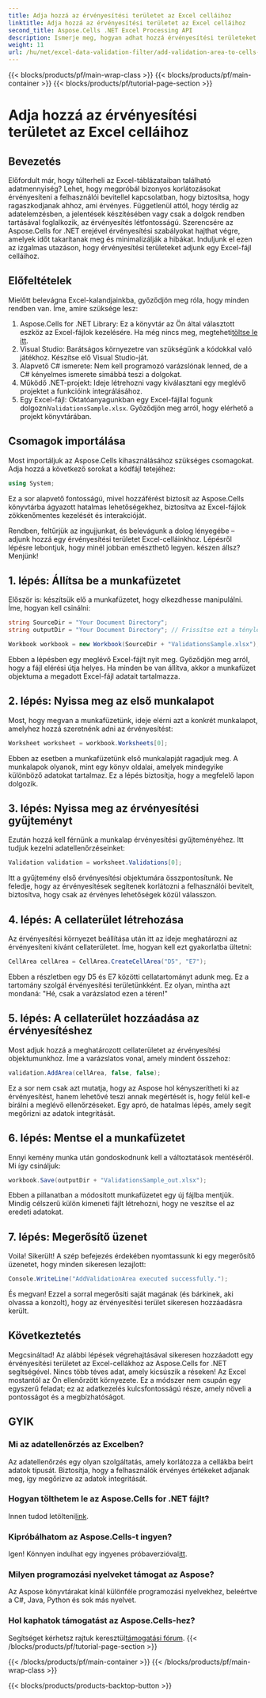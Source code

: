 ```yaml
---
title: Adja hozzá az érvényesítési területet az Excel celláihoz
linktitle: Adja hozzá az érvényesítési területet az Excel celláihoz
second_title: Aspose.Cells .NET Excel Processing API
description: Ismerje meg, hogyan adhat hozzá érvényesítési területeket az Excelben az Aspose.Cells for .NET használatával a lépésenkénti útmutatónkban. Növelje az adatok integritását.
weight: 11
url: /hu/net/excel-data-validation-filter/add-validation-area-to-cells-in-excel/
---
```


{{< blocks/products/pf/main-wrap-class >}}
{{< blocks/products/pf/main-container >}}
{{< blocks/products/pf/tutorial-page-section >}}

# Adja hozzá az érvényesítési területet az Excel celláihoz

## Bevezetés

Előfordult már, hogy túlterheli az Excel-táblázataiban található adatmennyiség? Lehet, hogy megpróbál bizonyos korlátozásokat érvényesíteni a felhasználói bevitellel kapcsolatban, hogy biztosítsa, hogy ragaszkodjanak ahhoz, ami érvényes. Függetlenül attól, hogy térdig az adatelemzésben, a jelentések készítésében vagy csak a dolgok rendben tartásával foglalkozik, az érvényesítés létfontosságú. Szerencsére az Aspose.Cells for .NET erejével érvényesítési szabályokat hajthat végre, amelyek időt takarítanak meg és minimalizálják a hibákat. Induljunk el ezen az izgalmas utazáson, hogy érvényesítési területeket adjunk egy Excel-fájl celláihoz.

## Előfeltételek

Mielőtt belevágna Excel-kalandjainkba, győződjön meg róla, hogy minden rendben van. Íme, amire szüksége lesz:

1.  Aspose.Cells for .NET Library: Ez a könyvtár az Ön által választott eszköz az Excel-fájlok kezelésére. Ha még nincs meg, megteheti[töltse le itt](https://releases.aspose.com/cells/net/).
2. Visual Studio: Barátságos környezetre van szükségünk a kódokkal való játékhoz. Készítse elő Visual Studio-ját.
3. Alapvető C# ismerete: Nem kell programozó varázslónak lenned, de a C# kényelmes ismerete simábbá teszi a dolgokat.
4. Működő .NET-projekt: Ideje létrehozni vagy kiválasztani egy meglévő projektet a funkcióink integrálásához.
5.  Egy Excel-fájl: Oktatóanyagunkban egy Excel-fájllal fogunk dolgozni`ValidationsSample.xlsx`. Győződjön meg arról, hogy elérhető a projekt könyvtárában.

## Csomagok importálása

Most importáljuk az Aspose.Cells kihasználásához szükséges csomagokat. Adja hozzá a következő sorokat a kódfájl tetejéhez:

```csharp
using System;
```

Ez a sor alapvető fontosságú, mivel hozzáférést biztosít az Aspose.Cells könyvtárba ágyazott hatalmas lehetőségekhez, biztosítva az Excel-fájlok zökkenőmentes kezelését és interakcióját.

Rendben, feltűrjük az ingujjunkat, és belevágunk a dolog lényegébe – adjunk hozzá egy érvényesítési területet Excel-celláinkhoz. Lépésről lépésre lebontjuk, hogy minél jobban emészthető legyen. készen állsz? Menjünk!

## 1. lépés: Állítsa be a munkafüzetet

Először is: készítsük elő a munkafüzetet, hogy elkezdhesse manipulálni. Íme, hogyan kell csinálni:

```csharp
string SourceDir = "Your Document Directory";
string outputDir = "Your Document Directory"; // Frissítse ezt a tényleges útvonalakkal.

Workbook workbook = new Workbook(SourceDir + "ValidationsSample.xlsx");
```

Ebben a lépésben egy meglévő Excel-fájlt nyit meg. Győződjön meg arról, hogy a fájl elérési útja helyes. Ha minden be van állítva, akkor a munkafüzet objektuma a megadott Excel-fájl adatait tartalmazza.

## 2. lépés: Nyissa meg az első munkalapot

Most, hogy megvan a munkafüzetünk, ideje elérni azt a konkrét munkalapot, amelyhez hozzá szeretnénk adni az érvényesítést:

```csharp
Worksheet worksheet = workbook.Worksheets[0];
```

Ebben az esetben a munkafüzetünk első munkalapját ragadjuk meg. A munkalapok olyanok, mint egy könyv oldalai, amelyek mindegyike különböző adatokat tartalmaz. Ez a lépés biztosítja, hogy a megfelelő lapon dolgozik.

## 3. lépés: Nyissa meg az érvényesítési gyűjteményt

Ezután hozzá kell férnünk a munkalap érvényesítési gyűjteményéhez. Itt tudjuk kezelni adatellenőrzéseinket:

```csharp
Validation validation = worksheet.Validations[0];
```

Itt a gyűjtemény első érvényesítési objektumára összpontosítunk. Ne feledje, hogy az érvényesítések segítenek korlátozni a felhasználói bevitelt, biztosítva, hogy csak az érvényes lehetőségek közül válasszon.

## 4. lépés: A cellaterület létrehozása

Az érvényesítési környezet beállítása után itt az ideje meghatározni az érvényesíteni kívánt cellaterületet. Íme, hogyan kell ezt gyakorlatba ültetni:

```csharp
CellArea cellArea = CellArea.CreateCellArea("D5", "E7");
```

Ebben a részletben egy D5 és E7 közötti cellatartományt adunk meg. Ez a tartomány szolgál érvényesítési területünkként. Ez olyan, mintha azt mondaná: "Hé, csak a varázslatod ezen a téren!"

## 5. lépés: A cellaterület hozzáadása az érvényesítéshez

Most adjuk hozzá a meghatározott cellaterületet az érvényesítési objektumunkhoz. Íme a varázslatos vonal, amely mindent összehoz:

```csharp
validation.AddArea(cellArea, false, false);
```

Ez a sor nem csak azt mutatja, hogy az Aspose hol kényszerítheti ki az érvényesítést, hanem lehetővé teszi annak megértését is, hogy felül kell-e bírálni a meglévő ellenőrzéseket. Egy apró, de hatalmas lépés, amely segít megőrizni az adatok integritását.

## 6. lépés: Mentse el a munkafüzetet

Ennyi kemény munka után gondoskodnunk kell a változtatások mentéséről. Mi így csináljuk:

```csharp
workbook.Save(outputDir + "ValidationsSample_out.xlsx");
```

Ebben a pillanatban a módosított munkafüzetet egy új fájlba mentjük. Mindig célszerű külön kimeneti fájlt létrehozni, hogy ne veszítse el az eredeti adatokat.

## 7. lépés: Megerősítő üzenet

Voila! Sikerült! A szép befejezés érdekében nyomtassunk ki egy megerősítő üzenetet, hogy minden sikeresen lezajlott:

```csharp
Console.WriteLine("AddValidationArea executed successfully.");
```

És megvan! Ezzel a sorral megerősíti saját magának (és bárkinek, aki olvassa a konzolt), hogy az érvényesítési terület sikeresen hozzáadásra került.

## Következtetés

Megcsináltad! Az alábbi lépések végrehajtásával sikeresen hozzáadott egy érvényesítési területet az Excel-cellákhoz az Aspose.Cells for .NET segítségével. Nincs több téves adat, amely kicsúszik a réseken! Az Excel mostantól az Ön ellenőrzött környezete. Ez a módszer nem csupán egy egyszerű feladat; ez az adatkezelés kulcsfontosságú része, amely növeli a pontosságot és a megbízhatóságot.

## GYIK

### Mi az adatellenőrzés az Excelben?
Az adatellenőrzés egy olyan szolgáltatás, amely korlátozza a cellákba beírt adatok típusát. Biztosítja, hogy a felhasználók érvényes értékeket adjanak meg, így megőrizve az adatok integritását.

### Hogyan tölthetem le az Aspose.Cells for .NET fájlt?
 Innen tudod letölteni[link](https://releases.aspose.com/cells/net/).

### Kipróbálhatom az Aspose.Cells-t ingyen?
 Igen! Könnyen indulhat egy ingyenes próbaverzióval[itt](https://releases.aspose.com/).

### Milyen programozási nyelveket támogat az Aspose?
Az Aspose könyvtárakat kínál különféle programozási nyelvekhez, beleértve a C#, Java, Python és sok más nyelvet.

### Hol kaphatok támogatást az Aspose.Cells-hez?
 Segítséget kérhetsz rajtuk keresztül[támogatási fórum](https://forum.aspose.com/c/cells/9).
{{< /blocks/products/pf/tutorial-page-section >}}

{{< /blocks/products/pf/main-container >}}
{{< /blocks/products/pf/main-wrap-class >}}

{{< blocks/products/products-backtop-button >}}
